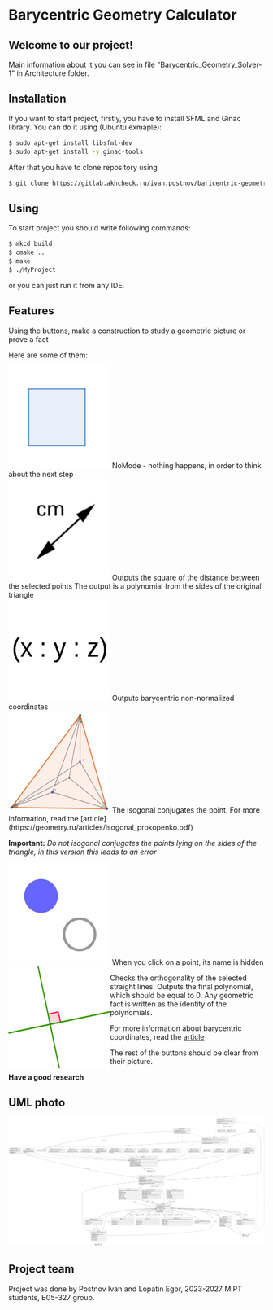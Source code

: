 # Barycentric Geometry Calculator

## Welcome to our project!

Main information about it you can see in file "Barycentric\_Geometry\_Solver-1" in Architecture folder.

## Installation

If you want to start project, firstly, you have to install SFML and Ginac library. You can do it using
(Ubuntu exmaple):
```sh
$ sudo apt-get install libsfml-dev
$ sudo apt-get install -y ginac-tools
```
After that you have to clone repository using

```sh
$ git clone https://gitlab.akhcheck.ru/ivan.postnov/baricentric-geometry-project.git
```

## Using

To start project you should write following commands:

```sh
$ mkcd build
$ cmake ..
$ make
$ ./MyProject
``` 
or you can just run it from any IDE.

## Features
Using the buttons, make a construction to study a geometric picture or prove a fact


Here are some of them:


<img src="./Textures/Textures/PresetOFF.png" width="200" height="200">
NoMode - nothing happens, in order to think about the next step<br />



<img src="./Textures/Textures/dist.png" width="200" height="200">
Outputs the square of the distance between the selected points The output is a polynomial from the sides of the original triangle<br />



<img src="./Textures/Textures/Barycentric_coordinates.png" width="200" height="200">
Outputs barycentric non-normalized coordinates<br />



<img src="./Textures/Textures/IsogonalConjugation.png" width="200" height="200">
The isogonal conjugates the point. For more information, read the [article](https://geometry.ru/articles/isogonal_prokopenko.pdf)<br />


**Important:** *Do not isogonal conjugates the points lying on the sides of the triangle, in this version this leads to an error*



<img src="./Textures/Textures/Hide.png" width="200" height="200">
When you click on a point, its name is hidden<br />



<img src="./Textures/Textures/ProveOrthogonality.png" width="200" height="200" style="float: left;">
<p> Checks the orthogonality of the selected straight lines. Outputs the final polynomial, which should be equal to 0.
Any geometric fact is written as the identity of the polynomials.</p>



For more information about barycentric coordinates, read the [article](https://web.evanchen.cc/handouts/bary/bary-full.pdf)


The rest of the buttons should be clear from their picture.


**Have a good research**


## UML photo

![UML](./uml_photo/lastUML.svg)

## Project team
Project was done by Postnov Ivan and Lopatin Egor, 2023-2027 MIPT students, Б05-327 group. 
